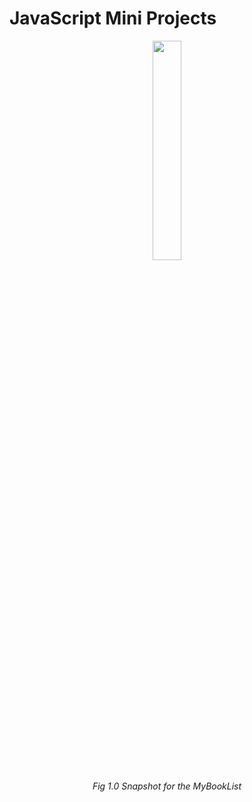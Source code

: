 # JavaScript Mini Projects

<p align="center">
  <img src="https://github.com/ashishgopalhattimare/JavaScriptLearn/blob/master/MyBookList/MyBookList.gif" width="30%">
</p>
<p align="center"> <i>Fig 1.0 Snapshot for the MyBookList</i> </p>
